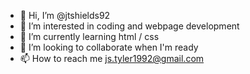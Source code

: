 - 👋 Hi, I’m @jtshields92
- 👀 I’m interested in coding and webpage development
- 🌱 I’m currently learning html / css
- 💞️ I’m looking to collaborate when I'm ready
- 📫 How to reach me js.tyler1992@gmail.com

<!---
jtshields92/jtshields92 is a ✨ special ✨ repository because its `README.md` (this file) appears on your GitHub profile.
You can click the Preview link to take a look at your changes.
--->
